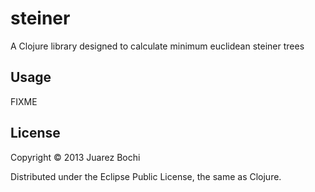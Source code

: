 # steiner

A Clojure library designed to calculate minimum euclidean steiner trees

## Usage

FIXME

## License

Copyright © 2013 Juarez Bochi

Distributed under the Eclipse Public License, the same as Clojure.
